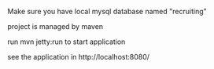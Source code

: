 Make sure you have local mysql database named "recruiting"

project is managed by maven

run mvn jetty:run to start application

see the application in http://localhost:8080/